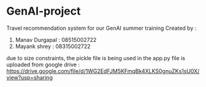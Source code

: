 # GenAI-project
Travel recommendation system for our GenAI summer training
Created by :
1. Manav Durgapal : 08515002722
2. Mayank shrey : 08315002722

due to size constraints, the pickle file is being used in the app.py file is uploaded from google drive  : 
https://drive.google.com/file/d/1WG2EdFJM5KFmqBk4XLKS0gnuZKs1sU0X/view?usp=sharing
